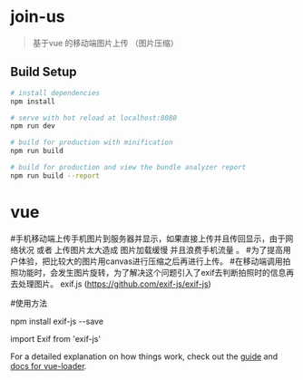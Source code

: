 # join-us

> 基于vue 的移动端图片上传 （图片压缩）

## Build Setup

``` bash
# install dependencies
npm install

# serve with hot reload at localhost:8080
npm run dev

# build for production with minification
npm run build

# build for production and view the bundle analyzer report
npm run build --report
```
# vue
#手机移动端上传手机图片到服务器并显示，如果直接上传并且传回显示，由于网络状况 或者 上传图片太大造成 图片加载缓慢 并且浪费手机流量 。
#为了提高用户体验，把比较大的图片用canvas进行压缩之后再进行上传。
#在移动端调用拍照功能时，会发生图片旋转，为了解决这个问题引入了exif去判断拍照时的信息再去处理图片。
exif.js (https://github.com/exif-js/exif-js)

#使用方法 

npm install exif-js --save

import Exif from 'exif-js'

For a detailed explanation on how things work, check out the [guide](http://vuejs-templates.github.io/webpack/) and [docs for vue-loader](http://vuejs.github.io/vue-loader).
